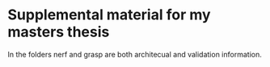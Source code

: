 # Supplemental material for my masters thesis

In the folders nerf and grasp are both architecual and validation information.